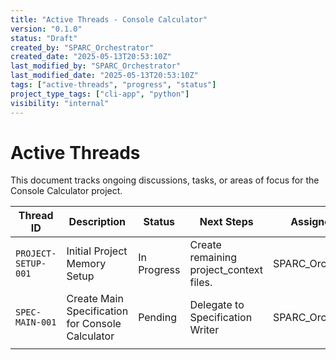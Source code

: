 ```yaml
---
title: "Active Threads - Console Calculator"
version: "0.1.0"
status: "Draft"
created_by: "SPARC_Orchestrator"
created_date: "2025-05-13T20:53:10Z"
last_modified_by: "SPARC_Orchestrator"
last_modified_date: "2025-05-13T20:53:10Z"
tags: ["active-threads", "progress", "status"]
project_type_tags: ["cli-app", "python"]
visibility: "internal"
---
```


# Active Threads

This document tracks ongoing discussions, tasks, or areas of focus for the Console Calculator project.

| Thread ID          | Description                                      | Status      | Next Steps                                  | Assigned To         | Related Documents/Tasks |
|--------------------|--------------------------------------------------|-------------|---------------------------------------------|---------------------|-------------------------|
| `PROJECT-SETUP-001` | Initial Project Memory Setup                     | In Progress | Create remaining project_context files.     | SPARC_Orchestrator  | N/A                     |
| `SPEC-MAIN-001`    | Create Main Specification for Console Calculator | Pending     | Delegate to Specification Writer            | SPARC_Orchestrator  | `04_refined_idea_and_scope.md` |
|                    |                                                  |             |                                             |                     |                         |
